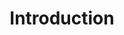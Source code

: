 ---
layout: default
title: Introduction
subtitle: 
parent: WMO GRIB2 Documentation
nav_order: 1
zh_cn: 标志定义
---